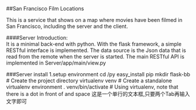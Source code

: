 ##San Francisco Film Locations

This is a service that shows on a map where movies have been filmed in San Francisco, including the server and the client. 

####Server Introduction:  
It is a minimal back-end with python. With the flask framework, a simple RESTful interface is implemented. The data source is the Json data that is read from the remote when the server is started. The main RESTful API is implemented in Server/app/main/view.py

###Server install
1.setup environment
		cd /py
		easy_install pip
		mkdir flask-bb  # Create the project directory
		virtualenv venv # Create a standalone virtualenv environment
		. venv/bin/activate # Using virtualenv, note that there is a dot in front of and space
    这是一个单行的文本框,只要两个Tab再输入文字即可
